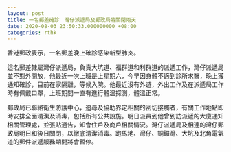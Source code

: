```yaml
---
layout: post
title: 一名郵差確診　灣仔派遞局及郵政局將關閉兩天
date: 2020-08-03 23:50:33.000000000 +08:00
categories: rthk
---
```


香港郵政表示，一名郵差晚上確診感染新型肺炎。

這名郵差隸屬灣仔派遞局，負責大坑道、福群道和利群道的派遞工作，灣仔派遞局並不對外開放，他最近一次上班是上星期六，今早因身體不適到診所求醫，晚上獲通知確診，目前在家隔離，等候入院。他最近沒有外遊，外出工作及在派遞局工作時有佩戴口罩，上班期間一直有進行體溫探測，體溫正常。

郵政局已聯絡衛生防護中心，追尋及協助界定相關的密切接觸者，有關工作地點即時安排全面清潔及消毒，包括所有公共設施。明日派員到他曾到訪派遞的大廈通知相關管理處，並張貼通告，知會住戶及商戶相關情況。灣仔派遞局及相連的灣仔郵政局明日和後日關閉，以徹底清潔消毒。跑馬地、灣仔、銅鑼灣、大坑及北角電氣道的郵件派遞服務期間將會暫停。
